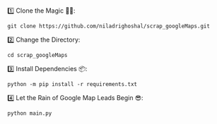 1️⃣ Clone the Magic 🧙‍♀️:
```shell
git clone https://github.com/niladrighoshal/scrap_googleMaps.git
```
2️⃣ Change the Directory:
```shell
cd scrap_googleMaps
```
3️⃣  Install Dependencies 📦:
```shell
python -m pip install -r requirements.txt
```
4️⃣ Let the Rain of Google Map Leads Begin 😎:
```shell
python main.py
```
